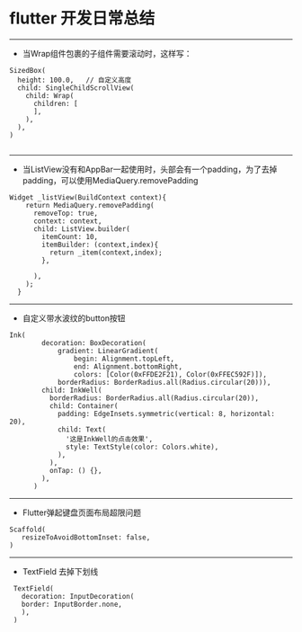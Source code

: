 # flutter 开发日常总结
****
* 当Wrap组件包裹的子组件需要滚动时，这样写：
```
SizedBox(
  height: 100.0,   // 自定义高度
  child: SingleChildScrollView(
    child: Wrap(
      children: [
      ],
    ),
  ),
)


```

****

* 当ListView没有和AppBar一起使用时，头部会有一个padding，为了去掉padding，可以使用MediaQuery.removePadding

```
Widget _listView(BuildContext context){
    return MediaQuery.removePadding(
      removeTop: true,
      context: context,
      child: ListView.builder(
        itemCount: 10,
        itemBuilder: (context,index){
          return _item(context,index);
        },

      ),
    );
  }
```
****
* 自定义带水波纹的button按钮

```
Ink(
        decoration: BoxDecoration(
            gradient: LinearGradient(
                begin: Alignment.topLeft,
                end: Alignment.bottomRight,
                colors: [Color(0xFFDE2F21), Color(0xFFEC592F)]),
            borderRadius: BorderRadius.all(Radius.circular(20))),
        child: InkWell(
          borderRadius: BorderRadius.all(Radius.circular(20)),
          child: Container(
            padding: EdgeInsets.symmetric(vertical: 8, horizontal: 20),
            child: Text(
              '这是InkWell的点击效果',
              style: TextStyle(color: Colors.white),
            ),
          ),
          onTap: () {},
        ),
      )

```
***

* Flutter弹起键盘页面布局超限问题

```
Scaffold(
   resizeToAvoidBottomInset: false,
)
```
***
* TextField 去掉下划线

 ```
  TextField(
    decoration: InputDecoration(
    border: InputBorder.none,
    ),
  )
 
 ```

